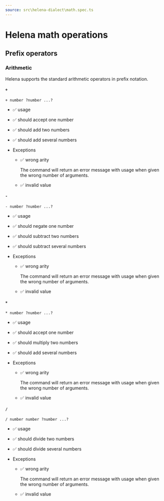 ```yaml
---
source: src\helena-dialect\math.spec.ts
---
```

# Helena math operations


## <a id="prefix-operators"></a>Prefix operators


### <a id="prefix-operators-arithmetic"></a>Arithmetic

Helena supports the standard arithmetic operators in prefix notation.


#### <a id="prefix-operators-arithmetic-"></a>`+`

```lna
+ number ?number ...?
```

- ✅ usage
- ✅ should accept one number
- ✅ should add two numbers
- ✅ should add several numbers

- Exceptions

  - ✅ wrong arity

    The command will return an error message with usage when given
    the wrong number of arguments.

  - ✅ invalid value

#### <a id="prefix-operators-arithmetic--"></a>`-`

```lna
- number ?number ...?
```

- ✅ usage
- ✅ should negate one number
- ✅ should subtract two numbers
- ✅ should subtract several numbers

- Exceptions

  - ✅ wrong arity

    The command will return an error message with usage when given
    the wrong number of arguments.

  - ✅ invalid value

#### <a id="prefix-operators-arithmetic-"></a>`*`

```lna
* number ?number ...?
```

- ✅ usage
- ✅ should accept one number
- ✅ should multiply two numbers
- ✅ should add several numbers

- Exceptions

  - ✅ wrong arity

    The command will return an error message with usage when given
    the wrong number of arguments.

  - ✅ invalid value

#### <a id="prefix-operators-arithmetic-"></a>`/`

```lna
/ number number ?number ...?
```

- ✅ usage
- ✅ should divide two numbers
- ✅ should divide several numbers

- Exceptions

  - ✅ wrong arity

    The command will return an error message with usage when given
    the wrong number of arguments.

  - ✅ invalid value

